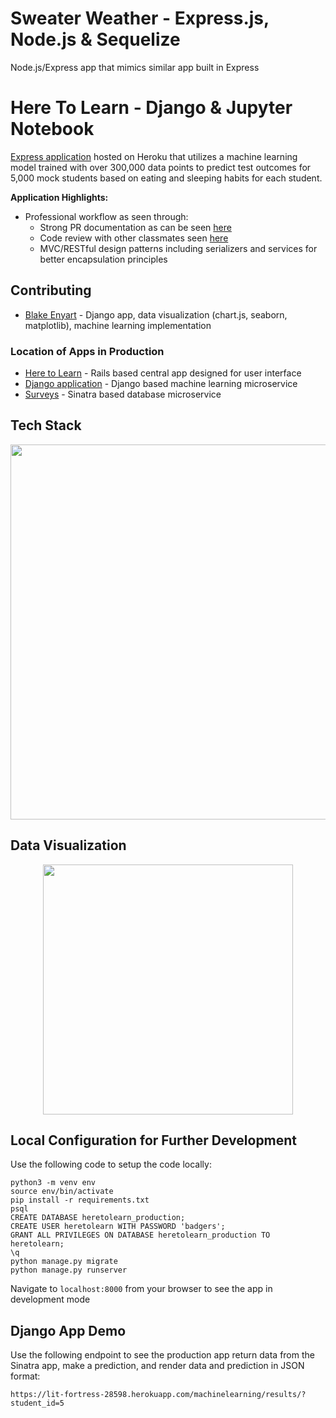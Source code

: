# Sweater Weather - Express.js, Node.js & Sequelize
Node.js/Express app that mimics similar app built in Express

# Here To Learn - Django & Jupyter Notebook

 [Express application](http://mighty-scrubland-49036.herokuapp.com/) hosted on Heroku that utilizes a machine learning model trained with over 300,000 data points to predict test outcomes for 5,000 mock students based on eating and sleeping habits for each student.

**Application Highlights:**
* Professional workflow as seen through:
    * Strong PR documentation as can be seen [here](https://github.com/blake-enyart/sweater_weather_express/pull/21)
    * Code review with other classmates seen [here](https://github.com/blake-enyart/sweater_weather_express/pull/20)
    * MVC/RESTful design patterns including serializers and services for better encapsulation principles

## Contributing
* [Blake Enyart](https://github.com/blake-enyart) - Django app, data visualization (chart.js, seaborn, matplotlib), machine learning implementation

### Location of Apps in Production
* [Here to Learn](https://young-anchorage-86985.herokuapp.com) - Rails based central app designed for user interface
* [Django application](http://lit-fortress-28598.herokuapp.com/) - Django based machine learning microservice
* [Surveys](https://aqueous-caverns-33840.herokuapp.com) - Sinatra based database microservice

## Tech Stack
<p align="center">
 <img src="media/README/tech_stack.png" width="600" height="auto"/>
</p>

## Data Visualization
<p align="center">
 <img src="media/README/joint_plot.png" width="400" height="auto"/>
</p>

## Local Configuration for Further Development

Use the following code to setup the code locally:
```
python3 -m venv env
source env/bin/activate
pip install -r requirements.txt
psql
CREATE DATABASE heretolearn_production;
CREATE USER heretolearn WITH PASSWORD 'badgers';
GRANT ALL PRIVILEGES ON DATABASE heretolearn_production TO heretolearn;
\q
python manage.py migrate
python manage.py runserver
 ```
 Navigate to `localhost:8000` from your browser to see the app in development mode
 
## Django App Demo

Use the following endpoint to see the production app return data from the Sinatra app, make a prediction, and render data and prediction in JSON format:
```
https://lit-fortress-28598.herokuapp.com/machinelearning/results/?student_id=5
```
